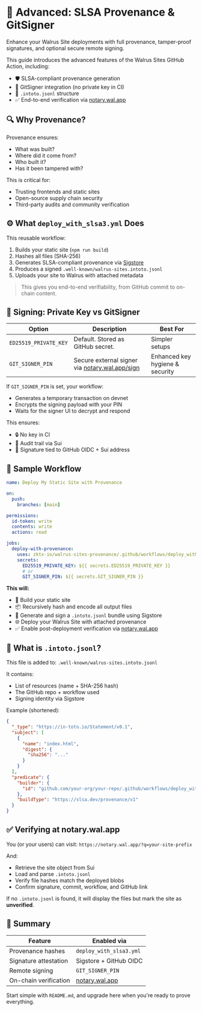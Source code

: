 # 🧱 Advanced: SLSA Provenance & GitSigner

Enhance your Walrus Site deployments with full provenance, tamper-proof signatures, and optional secure remote signing.

This guide introduces the advanced features of the Walrus Sites GitHub Action, including:

- 🛡 SLSA-compliant provenance generation
- 🔐 GitSigner integration (no private key in CI)
- 📄 `.intoto.jsonl` structure
- ✅ End-to-end verification via [notary.wal.app](https://notary.wal.app)

## 🔍 Why Provenance?

Provenance ensures:

- What was built?
- Where did it come from?
- Who built it?
- Has it been tampered with?

This is critical for:

- Trusting frontends and static sites
- Open-source supply chain security
- Third-party audits and community verification

## ⚙️ What `deploy_with_slsa3.yml` Does

This reusable workflow:

1. Builds your static site (`npm run build`)
2. Hashes all files (SHA-256)
3. Generates SLSA-compliant provenance via [Sigstore](https://www.sigstore.dev/)
4. Produces a signed `.well-known/walrus-sites.intoto.jsonl`
5. Uploads your site to Walrus with attached metadata

> This gives you end-to-end verifiability, from GitHub commit to on-chain content.

## 🔐 Signing: Private Key vs GitSigner

| Option                | Description                                                                   | Best For                        |
| --------------------- | ----------------------------------------------------------------------------- | ------------------------------- |
| `ED25519_PRIVATE_KEY` | Default. Stored as GitHub secret.                                             | Simpler setups                  |
| `GIT_SIGNER_PIN`      | Secure external signer via [notary.wal.app/sign](https://notary.wal.app/sign) | Enhanced key hygiene & security |

If `GIT_SIGNER_PIN` is set, your workflow:

- Generates a temporary transaction on devnet
- Encrypts the signing payload with your PIN
- Waits for the signer UI to decrypt and respond

This ensures:

- 🔒 No key in CI
- 📎 Audit trail via Sui
- 🧾 Signature tied to GitHub OIDC + Sui address

## 🚀 Sample Workflow

```yaml
name: Deploy My Static Site with Provenance

on:
  push:
    branches: [main]

permissions:
  id-token: write
  contents: write
  actions: read

jobs:
  deploy-with-provenance:
    uses: zktx-io/walrus-sites-provenance/.github/workflows/deploy_with_slsa3.yml@v0.2.3
    secrets:
      ED25519_PRIVATE_KEY: ${{ secrets.ED25519_PRIVATE_KEY }}
      # or
      GIT_SIGNER_PIN: ${{ secrets.GIT_SIGNER_PIN }}
```

**This will:**

- 🔨 Build your static site
- 📦 Recursively hash and encode all output files
- 🧾 Generate and sign a `.intoto.jsonl` bundle using Sigstore
- 🌐 Deploy your Walrus Site with attached provenance
- ✅ Enable post-deployment verification via [notary.wal.app](https://notary.wal.app)

## 📄 What is `.intoto.jsonl`?

This file is added to: `.well-known/walrus-sites.intoto.jsonl`

It contains:

- List of resources (name + SHA-256 hash)
- The GitHub repo + workflow used
- Signing identity via Sigstore

Example (shortened):

```json
{
  "_type": "https://in-toto.io/Statement/v0.1",
  "subject": [
    {
      "name": "index.html",
      "digest": {
        "sha256": "..."
      }
    }
  ],
  "predicate": {
    "builder": {
      "id": "github.com/your-org/your-repo/.github/workflows/deploy_with_slsa3.yml"
    },
    "buildType": "https://slsa.dev/provenance/v1"
  }
}
```

## ✅ Verifying at notary.wal.app

You (or your users) can visit: `https://notary.wal.app/?q=your-site-prefix`

And:

- Retrieve the site object from Sui
- Load and parse `.intoto.jsonl`
- Verify file hashes match the deployed blobs
- Confirm signature, commit, workflow, and GitHub link

If no `.intoto.jsonl` is found, it will display the files but mark the site as **unverified**.

## 🎯 Summary

| Feature               | Enabled via                              |
| --------------------- | ---------------------------------------- |
| Provenance hashes     | `deploy_with_slsa3.yml`                  |
| Signature attestation | Sigstore + GitHub OIDC                   |
| Remote signing        | `GIT_SIGNER_PIN`                         |
| On-chain verification | [notary.wal.app](https://notary.wal.app) |

Start simple with `README.md`, and upgrade here when you're ready to prove everything.
